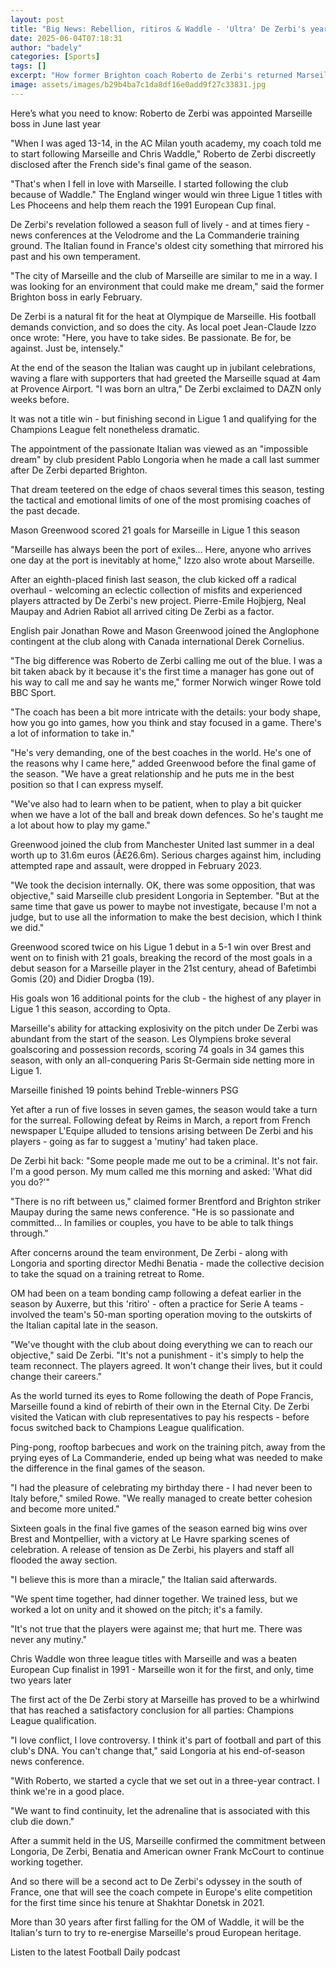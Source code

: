 ```yaml
---
layout: post
title: "Big News: Rebellion, ritiros & Waddle - 'Ultra' De Zerbi's year at Marseille"
date: 2025-06-04T07:18:31
author: "badely"
categories: [Sports]
tags: []
excerpt: "How former Brighton coach Roberto de Zerbi's returned Marseille to the Champions League in an incident-packed first year in charge."
image: assets/images/b29b4ba7c1da8df16e0add9f27c33831.jpg
---
```


Here’s what you need to know: Roberto de Zerbi was appointed Marseille boss in June last year

"When I was aged 13-14, in the AC Milan youth academy, my coach told me to start following Marseille and Chris Waddle," Roberto de Zerbi discreetly disclosed after the French side's final game of the season. 

"That's when I fell in love with Marseille. I started following the club because of Waddle." The England winger would win three Ligue 1 titles with Les Phoceens and help them reach the 1991 European Cup final.

De Zerbi's revelation followed a season full of lively - and at times fiery - news conferences at the Velodrome and the La Commanderie training ground. The Italian found in France's oldest city something that mirrored his past and his own temperament.

"The city of Marseille and the club of Marseille are similar to me in a way. I was looking for an environment that could make me dream," said the former Brighton boss in early February.

De Zerbi is a natural fit for the heat at Olympique de Marseille. His football demands conviction, and so does the city. As local poet Jean-Claude Izzo once wrote: "Here, you have to take sides. Be passionate. Be for, be against. Just be, intensely."

At the end of the season the Italian was caught up in jubilant celebrations, waving a flare with supporters that had greeted the Marseille squad at 4am at Provence Airport. "I was born an ultra," De Zerbi exclaimed to DAZN only weeks before.

It was not a title win - but finishing second in Ligue 1 and qualifying for the Champions League felt nonetheless dramatic.

The appointment of the passionate Italian was viewed as an "impossible dream" by club president Pablo Longoria when he made a call last summer after De Zerbi departed Brighton.

That dream teetered on the edge of chaos several times this season, testing the tactical and emotional limits of one of the most promising coaches of the past decade.

Mason Greenwood scored 21 goals for Marseille in Ligue 1 this season

"Marseille has always been the port of exiles... Here, anyone who arrives one day at the port is inevitably at home," Izzo also wrote about Marseille.

After an eighth-placed finish last season, the club kicked off a radical overhaul - welcoming an eclectic collection of misfits and experienced players attracted by De Zerbi's new project. Pierre-Emile Hojbjerg, Neal Maupay and Adrien Rabiot all arrived citing De Zerbi as a factor.

English pair Jonathan Rowe and Mason Greenwood joined the Anglophone contingent at the club along with Canada international Derek Cornelius.

"The big difference was Roberto de Zerbi calling me out of the blue. I was a bit taken aback by it because it's the first time a manager has gone out of his way to call me and say he wants me," former Norwich winger Rowe told BBC Sport.

"The coach has been a bit more intricate with the details: your body shape, how you go into games, how you think and stay focused in a game. There's a lot of information to take in."

"He's very demanding, one of the best coaches in the world. He's one of the reasons why I came here," added Greenwood before the final game of the season. "We have a great relationship and he puts me in the best position so that I can express myself.

"We've also had to learn when to be patient, when to play a bit quicker when we have a lot of the ball and break down defences. So he's taught me a lot about how to play my game."

Greenwood joined the club from Manchester United last summer in a deal worth up to 31.6m euros (Â£26.6m). Serious charges against him, including attempted rape and assault, were dropped in February 2023.

"We took the decision internally. OK, there was some opposition, that was objective," said Marseille club president Longoria in September. "But at the same time that gave us power to maybe not investigate, because I'm not a judge, but to use all the information to make the best decision, which I think we did."

Greenwood scored twice on his Ligue 1 debut in a 5-1 win over Brest and went on to finish with 21 goals, breaking the record of the most goals in a debut season for a Marseille player in the 21st century, ahead of Bafetimbi Gomis (20) and Didier Drogba (19).

His goals won 16 additional points for the club - the highest of any player in Ligue 1 this season, according to Opta.

Marseille's ability for attacking explosivity on the pitch under De Zerbi was abundant from the start of the season. Les Olympiens broke several goalscoring and possession records, scoring 74 goals in 34 games this season, with only an all-conquering Paris St-Germain side netting more in Ligue 1.

Marseille finished 19 points behind Treble-winners PSG

Yet after a run of five losses in seven games, the season would take a turn for the surreal. Following defeat by Reims in March, a report from French newspaper L'Equipe alluded to tensions arising between De Zerbi and his players - going as far to suggest a 'mutiny' had taken place.

De Zerbi hit back: "Some people made me out to be a criminal. It's not fair. I'm a good person. My mum called me this morning and asked: 'What did you do?'"

"There is no rift between us," claimed former Brentford and Brighton striker Maupay during the same news conference. "He is so passionate and committed... In families or couples, you have to be able to talk things through."

After concerns around the team environment, De Zerbi - along with Longoria and sporting director Medhi Benatia - made the collective decision to take the squad on a training retreat to Rome.

OM had been on a team bonding camp following a defeat earlier in the season by Auxerre, but this 'ritiro' - often a practice for Serie A teams - involved the team's 50-man sporting operation moving to the outskirts of the Italian capital late in the season.

"We've thought with the club about doing everything we can to reach our objective," said De Zerbi. "It's not a punishment - it's simply to help the team reconnect. The players agreed. It won't change their lives, but it could change their careers."

As the world turned its eyes to Rome following the death of Pope Francis, Marseille found a kind of rebirth of their own in the Eternal City. De Zerbi visited the Vatican  with club representatives to pay his respects - before focus switched back to Champions League qualification.

Ping-pong, rooftop barbecues and work on the training pitch, away from the prying eyes of La Commanderie, ended up being what was needed to make the difference in the final games of the season.

"I had the pleasure of celebrating my birthday there - I had never been to Italy before," smiled Rowe. "We really managed to create better cohesion and become more united."

Sixteen goals in the final five games of the season earned big wins over Brest and Montpellier, with a victory at Le Havre sparking scenes of celebration. A release of tension as De Zerbi, his players and staff all flooded the away section.

"I believe this is more than a miracle," the Italian said afterwards.

"We spent time together, had dinner together. We trained less, but we worked a lot on unity and it showed on the pitch; it's a family.

"It's not true that the players were against me; that hurt me. There was never any mutiny."

Chris Waddle won three league titles with Marseille and was a beaten European Cup  finalist in 1991 - Marseille won it for the first, and only, time two years later

The first act of the De Zerbi story at Marseille has proved to be a whirlwind that has reached a satisfactory conclusion for all parties: Champions League qualification.

"I love conflict, I love controversy. I think it's part of football and part of this club's DNA. You can't change that," said Longoria at his end-of-season news conference.

"With Roberto, we started a cycle that we set out in a three-year contract. I think we're in a good place.

"We want to find continuity, let the adrenaline that is associated with this club die down."

After a summit held in the US, Marseille confirmed the commitment between Longoria, De Zerbi, Benatia and American owner Frank McCourt to continue working together.

And so there will be a second act to De Zerbi's odyssey in the south of France, one that will see the coach compete in Europe's elite competition for the first time since his tenure at Shakhtar Donetsk in 2021.

More than 30 years after first falling for the OM of Waddle, it will be the Italian's turn to try to re-energise Marseille's proud European heritage.

Listen to the latest Football Daily podcast

